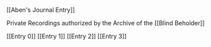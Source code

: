 [[Aben's Journal Entry]]

Private Recordings authorized by the Archive of the [[Blind Beholder]]

[[Entry 0]] 
[[Entry 1]] 
[[Entry 2]] 
[[Entry 3]] 